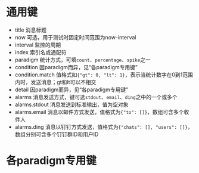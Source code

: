 # 通用键

* title 消息标题
* now 可选，用于测试时固定时间范围为now-interval
* interval 监控的周期
* index 索引名或通配符
* paradigm 统计方式，可填`count`、`percentage`、`spike`之一
* condition 因paradigm而异，见“各paradigm专用键”
* condition.match 值格式如`{"gt": 0, "lt": 1}`，表示当统计数字在0到1范围内时，发送消息；gt和lt可以不相交
* detail 因paradigm而异，见“各paradigm专用键”
* alarms 消息发送方式，键可选`stdout`、`email`、`ding`之中的一个或多个
* alarms.stdout 消息发送到标准输出，值为空对象
* alarms.email 消息以邮件方式发送，值格式为`{"to": []}`，数组可含多个收件人
* alarms.ding 消息以钉钉方式发送，值格式为`{"chats": [], "users": []}`，数组分别可含多个钉钉群ID和用户ID

# 各paradigm专用键

